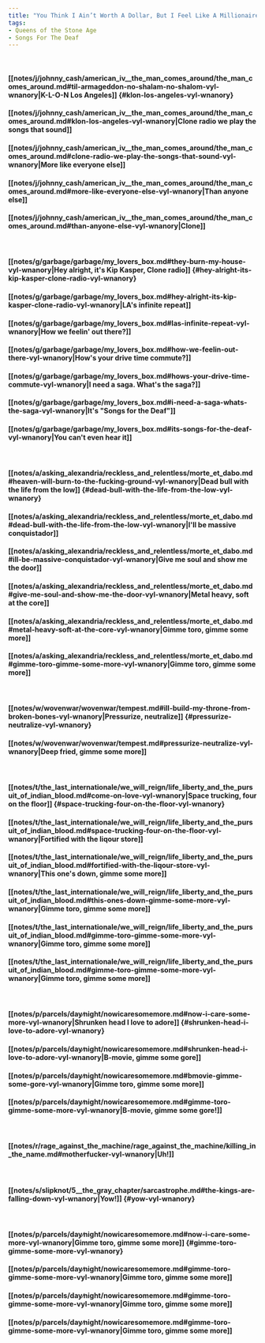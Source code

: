 ```yaml
---
title: "You Think I Ain’t Worth A Dollar, But I Feel Like A Millionaire"
tags:
- Queens of the Stone Age
- Songs For The Deaf
---
```

&nbsp;
#### [[notes/j/johnny_cash/american_iv__the_man_comes_around/the_man_comes_around.md#til-armageddon-no-shalam-no-shalom-vyl-wnanory|K-L-O-N Los Angeles]] {#klon-los-angeles-vyl-wnanory}
#### [[notes/j/johnny_cash/american_iv__the_man_comes_around/the_man_comes_around.md#klon-los-angeles-vyl-wnanory|Clone radio we play the songs that sound]]
#### [[notes/j/johnny_cash/american_iv__the_man_comes_around/the_man_comes_around.md#clone-radio-we-play-the-songs-that-sound-vyl-wnanory|More like everyone else]]
#### [[notes/j/johnny_cash/american_iv__the_man_comes_around/the_man_comes_around.md#more-like-everyone-else-vyl-wnanory|Than anyone else]]
#### [[notes/j/johnny_cash/american_iv__the_man_comes_around/the_man_comes_around.md#than-anyone-else-vyl-wnanory|Clone]]
&nbsp;
#### [[notes/g/garbage/garbage/my_lovers_box.md#they-burn-my-house-vyl-wnanory|Hey alright, it's Kip Kasper, Clone radio]] {#hey-alright-its-kip-kasper-clone-radio-vyl-wnanory}
#### [[notes/g/garbage/garbage/my_lovers_box.md#hey-alright-its-kip-kasper-clone-radio-vyl-wnanory|LA's infinite repeat]]
#### [[notes/g/garbage/garbage/my_lovers_box.md#las-infinite-repeat-vyl-wnanory|How we feelin' out there?]]
#### [[notes/g/garbage/garbage/my_lovers_box.md#how-we-feelin-out-there-vyl-wnanory|How's your drive time commute?]]
#### [[notes/g/garbage/garbage/my_lovers_box.md#hows-your-drive-time-commute-vyl-wnanory|I need a saga. What's the saga?]]
#### [[notes/g/garbage/garbage/my_lovers_box.md#i-need-a-saga-whats-the-saga-vyl-wnanory|It's "Songs for the Deaf"]]
#### [[notes/g/garbage/garbage/my_lovers_box.md#its-songs-for-the-deaf-vyl-wnanory|You can't even hear it]]
&nbsp;
#### [[notes/a/asking_alexandria/reckless_and_relentless/morte_et_dabo.md#heaven-will-burn-to-the-fucking-ground-vyl-wnanory|Dead bull with the life from the low]] {#dead-bull-with-the-life-from-the-low-vyl-wnanory}
#### [[notes/a/asking_alexandria/reckless_and_relentless/morte_et_dabo.md#dead-bull-with-the-life-from-the-low-vyl-wnanory|I'll be massive conquistador]]
#### [[notes/a/asking_alexandria/reckless_and_relentless/morte_et_dabo.md#ill-be-massive-conquistador-vyl-wnanory|Give me soul and show me the door]]
#### [[notes/a/asking_alexandria/reckless_and_relentless/morte_et_dabo.md#give-me-soul-and-show-me-the-door-vyl-wnanory|Metal heavy, soft at the core]]
#### [[notes/a/asking_alexandria/reckless_and_relentless/morte_et_dabo.md#metal-heavy-soft-at-the-core-vyl-wnanory|Gimme toro, gimme some more]]
#### [[notes/a/asking_alexandria/reckless_and_relentless/morte_et_dabo.md#gimme-toro-gimme-some-more-vyl-wnanory|Gimme toro, gimme some more]]
&nbsp;
#### [[notes/w/wovenwar/wovenwar/tempest.md#ill-build-my-throne-from-broken-bones-vyl-wnanory|Pressurize, neutralize]] {#pressurize-neutralize-vyl-wnanory}
#### [[notes/w/wovenwar/wovenwar/tempest.md#pressurize-neutralize-vyl-wnanory|Deep fried, gimme some more]]
&nbsp;
#### [[notes/t/the_last_internationale/we_will_reign/life_liberty_and_the_pursuit_of_indian_blood.md#come-on-love-vyl-wnanory|Space trucking, four on the floor]] {#space-trucking-four-on-the-floor-vyl-wnanory}
#### [[notes/t/the_last_internationale/we_will_reign/life_liberty_and_the_pursuit_of_indian_blood.md#space-trucking-four-on-the-floor-vyl-wnanory|Fortified with the liqour store]]
#### [[notes/t/the_last_internationale/we_will_reign/life_liberty_and_the_pursuit_of_indian_blood.md#fortified-with-the-liqour-store-vyl-wnanory|This one's down, gimme some more]]
#### [[notes/t/the_last_internationale/we_will_reign/life_liberty_and_the_pursuit_of_indian_blood.md#this-ones-down-gimme-some-more-vyl-wnanory|Gimme toro, gimme some more]]
#### [[notes/t/the_last_internationale/we_will_reign/life_liberty_and_the_pursuit_of_indian_blood.md#gimme-toro-gimme-some-more-vyl-wnanory|Gimme toro, gimme some more]]
#### [[notes/t/the_last_internationale/we_will_reign/life_liberty_and_the_pursuit_of_indian_blood.md#gimme-toro-gimme-some-more-vyl-wnanory|Gimme toro, gimme some more]]
&nbsp;
#### [[notes/p/parcels/day∕night/nowicaresomemore.md#now-i-care-some-more-vyl-wnanory|Shrunken head I love to adore]] {#shrunken-head-i-love-to-adore-vyl-wnanory}
#### [[notes/p/parcels/day∕night/nowicaresomemore.md#shrunken-head-i-love-to-adore-vyl-wnanory|B-movie, gimme some gore]]
#### [[notes/p/parcels/day∕night/nowicaresomemore.md#bmovie-gimme-some-gore-vyl-wnanory|Gimme toro, gimme some more]]
#### [[notes/p/parcels/day∕night/nowicaresomemore.md#gimme-toro-gimme-some-more-vyl-wnanory|B-movie, gimme some gore!]]
&nbsp;
#### [[notes/r/rage_against_the_machine/rage_against_the_machine/killing_in_the_name.md#motherfucker-vyl-wnanory|Uh!]]
&nbsp;
#### [[notes/s/slipknot/5__the_gray_chapter/sarcastrophe.md#the-kings-are-falling-down-vyl-wnanory|Yow!]] {#yow-vyl-wnanory}
&nbsp;
#### [[notes/p/parcels/day∕night/nowicaresomemore.md#now-i-care-some-more-vyl-wnanory|Gimme toro, gimme some more]] {#gimme-toro-gimme-some-more-vyl-wnanory}
#### [[notes/p/parcels/day∕night/nowicaresomemore.md#gimme-toro-gimme-some-more-vyl-wnanory|Gimme toro, gimme some more]]
#### [[notes/p/parcels/day∕night/nowicaresomemore.md#gimme-toro-gimme-some-more-vyl-wnanory|Gimme toro, gimme some more]]
#### [[notes/p/parcels/day∕night/nowicaresomemore.md#gimme-toro-gimme-some-more-vyl-wnanory|Gimme toro, gimme some more]]
